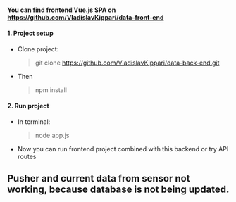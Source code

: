 
#### You can find frontend Vue.js SPA on  https://github.com/VladislavKippari/data-front-end
#### 1. Project setup
* Clone project:
  > git clone https://github.com/VladislavKippari/data-back-end.git
* Then
  > npm install
#### 2. Run project
* In terminal:
  > node app.js
* Now you can run frontend project combined with this backend or try API routes  

## Pusher and current data from sensor not working, because database is not being updated.

